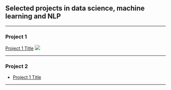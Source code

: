 ## Selected projects in data science, machine learning and NLP

---

### Project 1 

[Project 1 Title](/sample_page)
<img src="images/dummy_thumbnail.jpg?raw=true"/>

---

### Project 2

- [Project 1 Title](http://example.com/)

---
